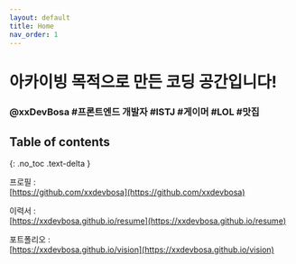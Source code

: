 ```yaml
---
layout: default
title: Home
nav_order: 1
---
```


# 아카이빙 목적으로 만든 코딩 공간입니다!
### @xxDevBosa #프론트엔드 개발자 #ISTJ #게이머 #LOL #맛집

## Table of contents
{: .no_toc .text-delta }

프로필 : \
[https://github.com/xxdevbosa](https://github.com/xxdevbosa)

이력서 : \
[https://xxdevbosa.github.io/resume](https://xxdevbosa.github.io/resume)

포트폴리오 : \
[https://xxdevbosa.github.io/vision](https://xxdevbosa.github.io/vision)